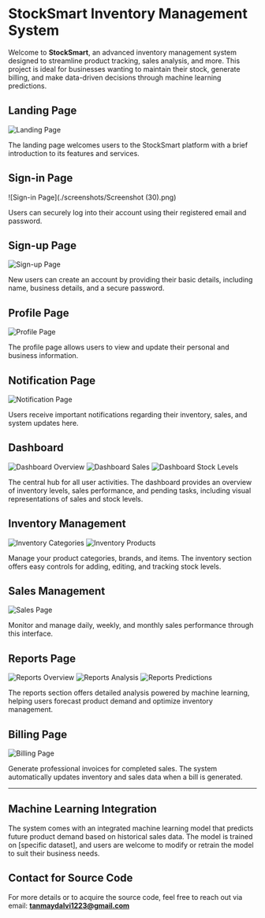# StockSmart Inventory Management System

Welcome to **StockSmart**, an advanced inventory management system designed to streamline product tracking, sales analysis, and more. This project is ideal for businesses wanting to maintain their stock, generate billing, and make data-driven decisions through machine learning predictions.

## Landing Page

![Landing Page](./screenshots/landing-page.png)

The landing page welcomes users to the StockSmart platform with a brief introduction to its features and services.

## Sign-in Page

![Sign-in Page](./screenshots/Screenshot (30).png)

Users can securely log into their account using their registered email and password.

## Sign-up Page

![Sign-up Page](./screenshots/signup-page.png)

New users can create an account by providing their basic details, including name, business details, and a secure password.

## Profile Page

![Profile Page](./screenshots/profile-page.png)

The profile page allows users to view and update their personal and business information.

## Notification Page

![Notification Page](./screenshots/notification-page.png)

Users receive important notifications regarding their inventory, sales, and system updates here.

## Dashboard

![Dashboard Overview](./screenshots/dashboard-overview.png)
![Dashboard Sales](./screenshots/dashboard-sales.png)
![Dashboard Stock Levels](./screenshots/dashboard-stock-levels.png)

The central hub for all user activities. The dashboard provides an overview of inventory levels, sales performance, and pending tasks, including visual representations of sales and stock levels.

## Inventory Management

![Inventory Categories](./screenshots/inventory-categories.png)
![Inventory Products](./screenshots/inventory-products.png)

Manage your product categories, brands, and items. The inventory section offers easy controls for adding, editing, and tracking stock levels.

## Sales Management

![Sales Page](./screenshots/sales-page.png)

Monitor and manage daily, weekly, and monthly sales performance through this interface.

## Reports Page

![Reports Overview](./screenshots/reports-overview.png)
![Reports Analysis](./screenshots/reports-analysis.png)
![Reports Predictions](./screenshots/reports-predictions.png)

The reports section offers detailed analysis powered by machine learning, helping users forecast product demand and optimize inventory management.

## Billing Page

![Billing Page](./screenshots/billing-page.png)

Generate professional invoices for completed sales. The system automatically updates inventory and sales data when a bill is generated.

---

## Machine Learning Integration

The system comes with an integrated machine learning model that predicts future product demand based on historical sales data. The model is trained on [specific dataset], and users are welcome to modify or retrain the model to suit their business needs.

## Contact for Source Code

For more details or to acquire the source code, feel free to reach out via email: **tanmaydalvi1223@gmail.com**
